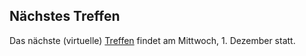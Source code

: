 ## Nächstes Treffen
Das nächste (virtuelle) [Treffen](/Treffen/Termine/12_2021/) findet am Mittwoch, 1. Dezember statt.
